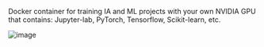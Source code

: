 Docker container for training IA and ML projects with your own NVIDIA GPU  that contains:
Jupyter-lab, PyTorch, Tensorflow, Scikit-learn, etc.


![image](https://github.com/user-attachments/assets/1189073e-3a75-48f3-a8ea-157277a052a3)
